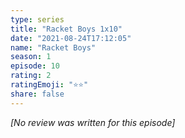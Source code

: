 ```yaml
---
type: series
title: "Racket Boys 1x10"
date: "2021-08-24T17:12:05"
name: "Racket Boys"
season: 1
episode: 10
rating: 2
ratingEmoji: "⭐️⭐️"
share: false
---
```


*[No review was written for this episode]*
